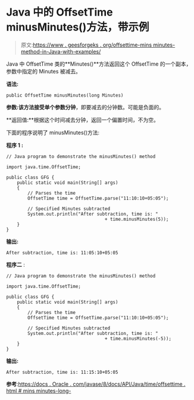 # Java 中的 OffsetTime minusMinutes()方法，带示例

> 原文:[https://www . geesforgeks . org/offsettime-mins minutes-method-in-Java-with-examples/](https://www.geeksforgeeks.org/offsettime-minusminutes-method-in-java-with-examples/)

Java 中 OffsetTime 类的**Minutes()**方法返回这个 OffsetTime 的一个副本，参数中指定的 Minutes 被减去。

**语法:**

```
public OffsetTime minusMinutes(long Minutes)

```

**参数:**该方法接受单个参数**分钟**，即要减去的分钟数。可能是负面的。

**返回值:**根据这个时间减去分钟，返回一个偏置时间，不为空。

下面的程序说明了 minusMinutes()方法:

**程序 1 :**

```
// Java program to demonstrate the minusMinutes() method

import java.time.OffsetTime;

public class GFG {
    public static void main(String[] args)
    {
        // Parses the time
        OffsetTime time = OffsetTime.parse("11:10:10+05:05");

        // Specified Minutes subtracted
        System.out.println("After subtraction, time is: "
                                     + time.minusMinutes(5));
    }
}
```

**输出:**

```
After subtraction, time is: 11:05:10+05:05

```

**程序二** :

```
// Java program to demonstrate the minusMinutes() method

import java.time.OffsetTime;

public class GFG {
    public static void main(String[] args)
    {
        // Parses the time
        OffsetTime time = OffsetTime.parse("11:10:10+05:05");

        // Specified Minutes subtracted
        System.out.println("After subtraction, time is: " 
                                     + time.minusMinutes(-5));
    }
}
```

**输出:**

```
After subtraction, time is: 11:15:10+05:05

```

**参考**:[https://docs . Oracle . com/javase/8/docs/API/Java/time/offsettime . html # mins minutes-long-](https://docs.oracle.com/javase/8/docs/api/java/time/OffsetTime.html#minusMinutes-long-)